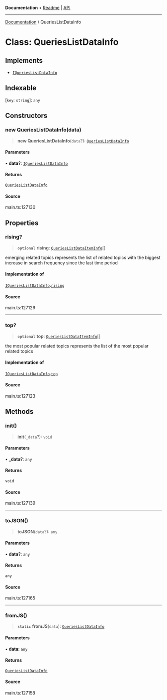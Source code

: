 **Documentation** • [Readme](../README.md) \| [API](../globals.md)

***

[Documentation](../README.md) / QueriesListDataInfo

# Class: QueriesListDataInfo

## Implements

- [`IQueriesListDataInfo`](../interfaces/IQueriesListDataInfo.md)

## Indexable

 \[`key`: `string`\]: `any`

## Constructors

### new QueriesListDataInfo(data)

> **new QueriesListDataInfo**(`data`?): [`QueriesListDataInfo`](QueriesListDataInfo.md)

#### Parameters

• **data?**: [`IQueriesListDataInfo`](../interfaces/IQueriesListDataInfo.md)

#### Returns

[`QueriesListDataInfo`](QueriesListDataInfo.md)

#### Source

main.ts:127130

## Properties

### rising?

> **`optional`** **rising**: [`QueriesListDataItemInfo`](QueriesListDataItemInfo.md)[]

emerging related topics
represents the list of related topics with the biggest increase in search frequency since the last time period

#### Implementation of

[`IQueriesListDataInfo`](../interfaces/IQueriesListDataInfo.md).[`rising`](../interfaces/IQueriesListDataInfo.md#rising)

#### Source

main.ts:127126

***

### top?

> **`optional`** **top**: [`QueriesListDataItemInfo`](QueriesListDataItemInfo.md)[]

the most popular related topics
represents the list of the most popular related topics

#### Implementation of

[`IQueriesListDataInfo`](../interfaces/IQueriesListDataInfo.md).[`top`](../interfaces/IQueriesListDataInfo.md#top)

#### Source

main.ts:127123

## Methods

### init()

> **init**(`_data`?): `void`

#### Parameters

• **\_data?**: `any`

#### Returns

`void`

#### Source

main.ts:127139

***

### toJSON()

> **toJSON**(`data`?): `any`

#### Parameters

• **data?**: `any`

#### Returns

`any`

#### Source

main.ts:127165

***

### fromJS()

> **`static`** **fromJS**(`data`): [`QueriesListDataInfo`](QueriesListDataInfo.md)

#### Parameters

• **data**: `any`

#### Returns

[`QueriesListDataInfo`](QueriesListDataInfo.md)

#### Source

main.ts:127158
